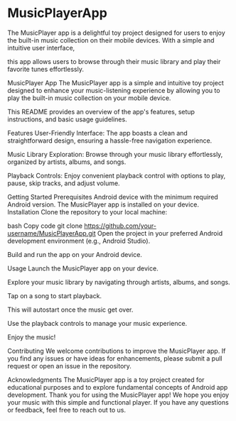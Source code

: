 # MusicPlayerApp
The MusicPlayer app is a delightful toy project designed for users to enjoy the built-in music collection on their mobile devices. With a simple and intuitive user interface,

this app allows users to browse through their music library and play their favorite tunes effortlessly.

MusicPlayer App
The MusicPlayer app is a simple and intuitive toy project designed to enhance your music-listening experience by allowing you to play the built-in music collection on your mobile device.

This README provides an overview of the app's features, setup instructions, and basic usage guidelines.

Features
User-Friendly Interface: The app boasts a clean and straightforward design, ensuring a hassle-free navigation experience.

Music Library Exploration: Browse through your music library effortlessly, organized by artists, albums, and songs.

Playback Controls: Enjoy convenient playback control with options to play, pause, skip tracks, and adjust volume.

Getting Started
Prerequisites
Android device with the minimum required Android version.
The MusicPlayer app is installed on your device.
Installation
Clone the repository to your local machine:

bash
Copy code
git clone https://github.com/your-username/MusicPlayerApp.git
Open the project in your preferred Android development environment (e.g., Android Studio).

Build and run the app on your Android device.

Usage
Launch the MusicPlayer app on your device.

Explore your music library by navigating through artists, albums, and songs.

Tap on a song to start playback.

This will autostart once the music get over.

Use the playback controls to manage your music experience.

Enjoy the music!

Contributing
We welcome contributions to improve the MusicPlayer app. If you find any issues or have ideas for enhancements, please submit a pull request or open an issue in the repository.


Acknowledgments
The MusicPlayer app is a toy project created for educational purposes and to explore fundamental concepts of Android app development.
Thank you for using the MusicPlayer app! We hope you enjoy your music with this simple and functional player. If you have any questions or feedback, feel free to reach out to us.





